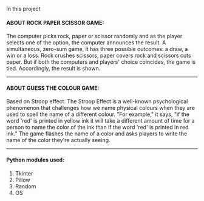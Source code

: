 In this project<br>

<h4>ABOUT ROCK PAPER SCISSOR GAME:</h4>
<p>The computer picks rock, paper or scissor randomly and as the player selects one of the option, the computer announces the result. A simultaneous, zero-sum game, it has three possible outcomes: a draw, a win or a loss. Rock crushes scissors, paper covers rock and scissors cuts paper. But if both the computers and players' choice coincides, the game is tied. Accordingly, the result is shown.</p>
<hr>

<h4>ABOUT GUESS THE COLOUR GAME:</h4>
<p>Based on Stroop effect. The Stroop Effect is a well-known psychological phenomenon that challenges how we name physical colours when they are used to spell the name of a different colour.
"For example," it says, "if the word 'red' is printed in yellow ink it will take a different amount of time for a person to name the color of the ink than if the word 'red' is printed in red ink." The game flashes the name of a color and asks players to write the name of the color they're actually seeing.</p>
<hr>

<h4>Python modules used:</h4>
<ol>
  <li>Tkinter</li>
  <li>Pillow</li>
  <li>Random</li>
  <li>OS</li>
</ol>
